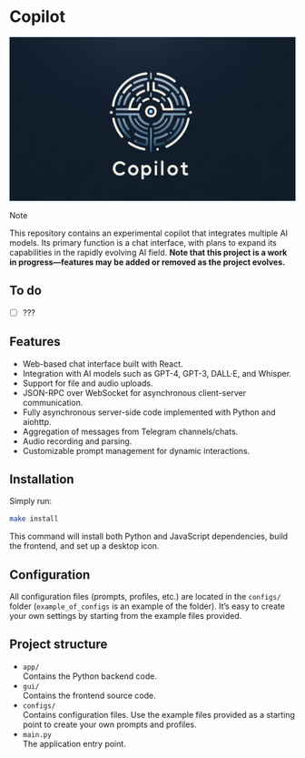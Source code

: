 # Copilot

![Copilot](./poster.png)

> [!NOTE]
> This repository contains an experimental copilot that integrates multiple AI models. Its primary function is a chat interface, with plans to expand its capabilities in the rapidly evolving AI field. **Note that this project is a work in progress—features may be added or removed as the project evolves.**

## To do

- [ ] ???

## Features

- Web-based chat interface built with React.
- Integration with AI models such as GPT-4, GPT-3, DALL·E, and Whisper.
- Support for file and audio uploads.
- JSON-RPC over WebSocket for asynchronous client-server communication.
- Fully asynchronous server-side code implemented with Python and aiohttp.
- Aggregation of messages from Telegram channels/chats.
- Audio recording and parsing.
- Customizable prompt management for dynamic interactions.

## Installation

Simply run:

```bash
make install
```

This command will install both Python and JavaScript dependencies, build the frontend, and set up a desktop icon.

## Configuration

All configuration files (prompts, profiles, etc.) are located in the `configs/` folder (`example_of_configs` is an example of the folder). It’s easy to create your own settings by starting from the example files provided.

## Project structure

- `app/`  
  Contains the Python backend code.
- `gui/`  
  Contains the frontend source code.
- `configs/`  
  Contains configuration files. Use the example files provided as a starting point to create your own prompts and profiles.
- `main.py`  
  The application entry point.
